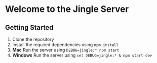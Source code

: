 # Welcome to the Jingle Server

## Getting Started

1. Clone the repository
2. Install the required dependencies using ```npm install```
3. **Mac** Run the server using ```DEBUG=jingle:* npm start```
4. **Windows** Run the server using ```set DEBUG=jingle:* & npm start dev```
